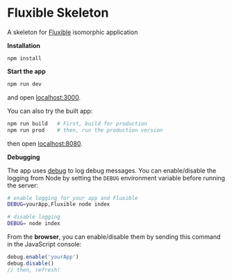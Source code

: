 # Fluxible Skeleton

A skeleton for [Fluxible](https://github.com/yahoo/fluxible) isomorphic application

**Installation**

```
npm install
```

**Start the app**

```bash
npm run dev
```

and open [localhost:3000](http://localhost:3000).

You can also try the built app:

```bash
npm run build   # First, build for production
npm run prod    # then, run the production version
```

then open [localhost:8080](http://localhost:8080).


**Debugging**

The app uses [debug](https://www.npmjs.com/package/debug) to log debug messages. You can enable/disable the logging from Node by setting the `DEBUG` environment variable before running the server:

```bash
# enable logging for your app and Fluxible
DEBUG=yourApp,Fluxible node index

# disable logging
DEBUG= node index
```

From the **browser**, you can enable/disable them by sending this command in the JavaScript console:

```js
debug.enable('yourApp')
debug.disable()
// then, refresh!
```
